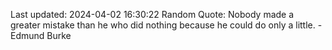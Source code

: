 Last updated: 2024-04-02 16:30:22
Random Quote: Nobody made a greater mistake than he who did nothing because he could do only a little. - Edmund Burke